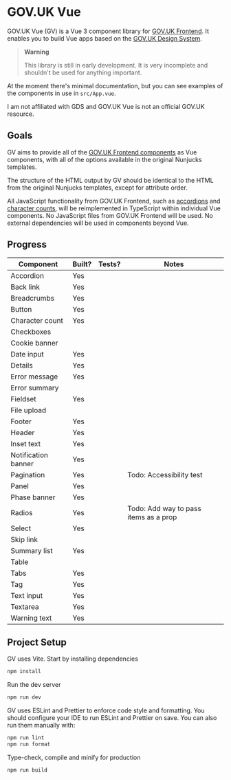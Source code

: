 # GOV.UK Vue

GOV.UK Vue (GV) is a Vue 3 component library for [GOV.UK Frontend](https://github.com/alphagov/govuk-frontend). It enables you to build Vue apps based on the [GOV.UK Design System](https://design-system.service.gov.uk/).

> **Warning**
>
> This library is still in early development. It is very incomplete and shouldn't be used for anything important.

At the moment there's minimal documentation, but you can see examples of the components in use in `src/App.vue`.

I am not affiliated with GDS and GOV.UK Vue is not an official GOV.UK resource.

## Goals

GV aims to provide all of the [GOV.UK Frontend components](https://design-system.service.gov.uk/components/) as Vue components, with all of the options available in the original Nunjucks templates.

The structure of the HTML output by GV should be identical to the HTML from the original Nunjucks templates, except for attribute order.

All JavaScript functionality from GOV.UK Frontend, such as [accordions](https://design-system.service.gov.uk/components/accordion/) and [character counts](https://design-system.service.gov.uk/components/character-count/), will be reimplemented in TypeScript within individual Vue components. No JavaScript files from GOV.UK Frontend will be used. No external dependencies will be used in components beyond Vue.

## Progress

| Component           | Built? | Tests? | Notes                                 |
|---------------------|--------|--------|---------------------------------------|
| Accordion           | Yes    |        |                                       |
| Back link           | Yes    |        |                                       |
| Breadcrumbs         | Yes    |        |                                       |
| Button              | Yes    |        |                                       |
| Character count     | Yes    |        |                                       |
| Checkboxes          |        |        |                                       |
| Cookie banner       |        |        |                                       |
| Date input          | Yes    |        |                                       |
| Details             | Yes    |        |                                       |
| Error message       | Yes    |        |                                       |
| Error summary       |        |        |                                       |
| Fieldset            | Yes    |        |                                       |
| File upload         |        |        |                                       |
| Footer              | Yes    |        |                                       |
| Header              | Yes    |        |                                       |
| Inset text          | Yes    |        |                                       |
| Notification banner | Yes    |        |                                       |
| Pagination          | Yes    |        | Todo: Accessibility test              |
| Panel               | Yes    |        |                                       |
| Phase banner        | Yes    |        |                                       |
| Radios              | Yes    |        | Todo: Add way to pass items as a prop |
| Select              | Yes    |        |                                       |
| Skip link           |        |        |                                       |
| Summary list        | Yes    |        |                                       |
| Table               |        |        |                                       |
| Tabs                | Yes    |        |                                       |
| Tag                 | Yes    |        |                                       |
| Text input          | Yes    |        |                                       |
| Textarea            | Yes    |        |                                       |
| Warning text        | Yes    |        |                                       |

## Project Setup

GV uses Vite. Start by installing dependencies

```sh
npm install
```

Run the dev server

```sh
npm run dev
```

GV uses ESLint and Prettier to enforce code style and formatting. You should configure your IDE to run ESLint and Prettier on save. You can also run them manually with:

```sh
npm run lint
npm run format
```

Type-check, compile and minify for production

```sh
npm run build
```
